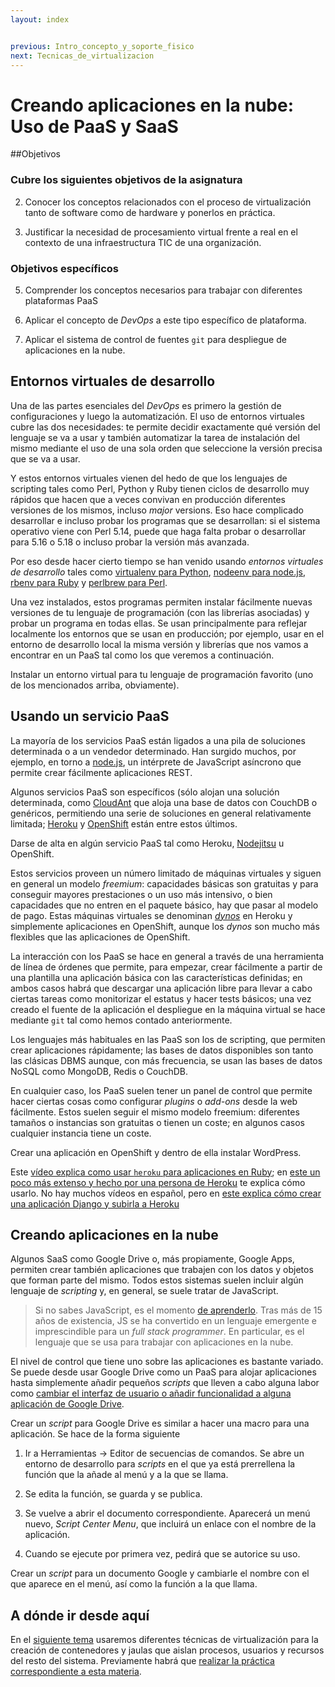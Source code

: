 ```yaml
---
layout: index


previous: Intro_concepto_y_soporte_fisico
next: Tecnicas_de_virtualizacion
---
```


Creando aplicaciones en la nube: Uso de PaaS y SaaS
==

<!--@
previous: Intro_concepto_y_soporte_fisico
next: Tecnicas_de_virtualizacion
-->

<div class="objetivos" markdown="1">

##Objetivos 


### Cubre los siguientes objetivos de la asignatura

2. Conocer los conceptos relacionados con el proceso de virtualización
tanto de software como de hardware y ponerlos en práctica. 

4. Justificar la necesidad de procesamiento virtual frente a real en el contexto de una infraestructura TIC de una organización.

### Objetivos específicos

5. Comprender los conceptos necesarios para trabajar con diferentes
   plataformas PaaS

6. Aplicar el concepto de *DevOps* a este tipo específico de plataforma.

7. Aplicar el sistema de control de fuentes `git` para despliegue de aplicaciones en la nube.

</div>

Entornos virtuales de desarrollo
---

Una de las partes esenciales del *DevOps* es primero la gestión de
configuraciones y luego la automatización. El uso de entornos
virtuales cubre las dos necesidades: te permite decidir exactamente
qué versión del lenguaje se va a usar y también automatizar la tarea
de instalación del mismo mediante el uso de una sola orden que
seleccione la versión precisa que se va a usar. 

Y estos entornos virtuales vienen del hedo de que los lenguajes de scripting tales como Perl, Python y Ruby tienen
ciclos de desarrollo muy rápidos que hacen que a veces convivan en
producción diferentes versiones de los mismos, incluso *major*
versions. Eso hace complicado desarrollar e incluso probar los
programas que se desarrollan: si el sistema operativo viene con Perl
5.14, puede que haga falta probar o desarrollar para 5.16 o 5.18 o
incluso probar la versión más avanzada.

Por eso desde hacer cierto tiempo se han venido usando *entornos
virtuales de desarrollo* tales como
[virtualenv para Python](https://virtualenv.pypa.io/en/latest/),
[nodeenv para node.js](https://pypi.python.org/pypi/nodeenv/),
[rbenv para Ruby](https://github.com/sstephenson/rbenv) y
[perlbrew para Perl](http://perlbrew.pl).

Una vez instalados, estos programas permiten instalar fácilmente
nuevas versiones de tu lenguaje de programación (con las librerías
asociadas) y probar un programa en todas ellas. Se usan principalmente
para reflejar localmente los entornos que se usan en producción; por
ejemplo, usar en el entorno de desarrollo local la misma versión y
librerías que nos vamos a encontrar en un PaaS tal como los que
veremos a continuación.

<div class='ejercicios' markdown="1">

Instalar un entorno virtual para tu lenguaje de programación favorito
(uno de los mencionados arriba, obviamente).

</div>

Usando un servicio PaaS
-----

La mayoría de los servicios PaaS están ligados a una pila de
soluciones determinada o a un vendedor determinado. Han surgido
muchos, por ejemplo, en torno a [node.js](http://nodejs.org), un
intérprete de JavaScript asíncrono que permite crear fácilmente
aplicaciones REST.

Algunos servicios PaaS son específicos (sólo alojan una solución
determinada, como [CloudAnt](https://cloudant.com/) que aloja una base
de datos con CouchDB o genéricos, permitiendo una serie de soluciones
en general relativamente limitada; [Heroku](http://www.heroku.com) y
[OpenShift](http://www.openshift.com) están entre estos últimos. 

<div class='ejercicios' markdown="1">

Darse de alta en algún servicio PaaS tal como Heroku, [Nodejitsu](https://www.nodejitsu.com/) u OpenShift.

</div>

Estos servicios proveen un número limitado de máquinas virtuales y
siguen en general un modelo *freemium*: capacidades básicas son
gratuitas y para conseguir mayores prestaciones o un uso más
intensivo, o bien capacidades que no entren en el paquete básico, hay
que pasar al modelo de pago. Estas máquinas virtuales se denominan
[*dynos*](https://devcenter.heroku.com/articles/dynos) en Heroku y
simplemente aplicaciones en OpenShift, aunque los *dynos* son mucho
más flexibles que las aplicaciones de OpenShift.

La interacción con los PaaS se hace en general a través de una
herramienta de línea de órdenes que permite, para empezar, crear
fácilmente a partir de una plantilla una aplicación básica con las
características definidas; en ambos casos habrá que descargar una
aplicación libre para llevar a cabo ciertas tareas como monitorizar el
estatus y hacer tests básicos; una vez creado el fuente de la
aplicación el despliegue en la máquina virtual se hace mediante
`git` tal como hemos contado anteriormente. 

Los lenguajes más habituales en las PaaS son los de scripting, que
permiten crear aplicaciones rápidamente; las bases de datos
disponibles son tanto las clásicas DBMS aunque, con más frecuencia, se
usan las bases de datos NoSQL como MongoDB, Redis o CouchDB.

En cualquier caso, los PaaS suelen tener un panel de control que
permite hacer ciertas cosas como configurar *plugins* o *add-ons*
desde la web fácilmente. Estos suelen seguir el mismo modelo freemium:
diferentes tamaños o instancias son gratuitas o tienen un coste; en
algunos casos cualquier instancia tiene un coste. 


<div class='ejercicios' markdown="1">

Crear una aplicación en OpenShift y dentro de ella instalar
WordPress. 

</div>

<div class='nota' markdown='1'>

Este
[vídeo explica como usar `heroku` para aplicaciones en Ruby](http://www.youtube.com/watch?v=dqAXmratgzE);
en
[este un poco más extenso y hecho por una persona de Heroku](http://www.youtube.com/watch?v=VZgHItD9bAQ)
te explica cómo usarlo. No hay muchos vídeos en español, pero en
[este explica cómo crear una aplicación Django y subirla a Heroku](http://www.youtube.com/watch?v=3k2eg0stnCI)

</div>

Creando aplicaciones en la nube
-----

Algunos SaaS como Google Drive o, más propiamente, Google Apps,
permiten crear también aplicaciones que trabajen con los datos y
objetos que forman parte del mismo. Todos estos sistemas suelen
incluir algún lenguaje de *scripting* y, en general, se suele tratar
de JavaScript.

> Si no sabes JavaScript, es el momento
> [de aprenderlo](https://github.com/JJ/curso-js). Tras más de 15 años
> de existencia, JS se ha convertido en un lenguaje emergente e
> imprescindible para un *full stack programmer*. En particular, es el
> lenguaje que se usa para trabajar con aplicaciones en la nube.

El nivel de control que tiene uno sobre las aplicaciones es bastante
variado. Se puede desde usar Google Drive como un PaaS para alojar
aplicaciones hasta simplemente añadir pequeños *scripts* que lleven a
cabo alguna labor como [cambiar el interfaz de usuario o añadir
funcionalidad a alguna aplicación de Google Drive](https://developers.google.com/apps-script/overview).

Crear un *script* para Google Drive es similar a hacer una macro para
una aplicación. Se hace de la forma siguiente

1. Ir a Herramientas -> Editor de secuencias de comandos. Se abre un
   entorno de desarrollo para *scripts* en el que ya está prerrellena
   la función que la añade al menú y a la que se llama.

2. Se edita la función, se guarda y se publica.
3. Se vuelve a abrir el documento correspondiente. Aparecerá un menú
   nuevo, *Script Center Menu*, que incluirá un enlace con el nombre
   de la aplicación.
4. Cuando se ejecute por primera vez, pedirá que se autorice su uso.


<div class='ejercicios' markdown="1">

Crear un *script* para un documento Google y cambiarle el nombre con
el que aparece en el menú, así como la función a la que llama. 

</div>



A dónde ir desde aquí
-----

En el [siguiente tema](Tecnicas_de_virtualizacion) usaremos
diferentes técnicas de virtualización para la creación de contenedores
y jaulas que aislan procesos, usuarios y recursos del resto del sistema. Previamente habrá que [realizar la
práctica correspondiente a esta materia](../practicas/1.PaaS). 


